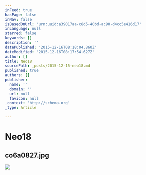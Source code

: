 ```yaml
---
inFeed: true
hasPage: false
inNav: false
isBasedOnUrl: 'urn:uuid:a39017aa-c8d5-40bd-ac90-d4cc5e416d17'
inLanguage: null
starred: false
keywords: []
description: ''
datePublished: '2015-12-16T08:18:04.860Z'
dateModified: '2015-12-16T08:17:54.627Z'
author: []
title: Neo18
sourcePath: _posts/2015-12-15-neo18.md
published: true
authors: []
publisher:
  name: ''
  domain: ''
  url: null
  favicon: null
_context: 'http://schema.org'
_type: Article

---
```

# Neo18

<article style=""><h1>co6a0827.jpg</h1><img src="https://s3-us-west-2.amazonaws.com/the-grid-img/p/546484168b86a8ac586bba7ffb5481fd6c85b7d5.jpg" /></article>